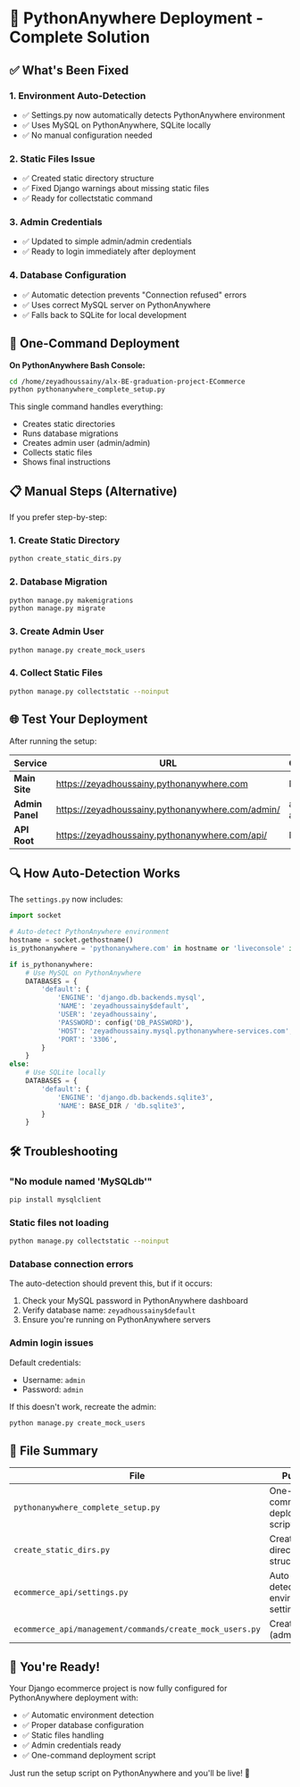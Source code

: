 # 🚀 PythonAnywhere Deployment - Complete Solution

## ✅ What's Been Fixed

### 1. **Environment Auto-Detection** 
- ✅ Settings.py now automatically detects PythonAnywhere environment
- ✅ Uses MySQL on PythonAnywhere, SQLite locally
- ✅ No manual configuration needed

### 2. **Static Files Issue**
- ✅ Created static directory structure
- ✅ Fixed Django warnings about missing static files
- ✅ Ready for collectstatic command

### 3. **Admin Credentials**
- ✅ Updated to simple admin/admin credentials
- ✅ Ready to login immediately after deployment

### 4. **Database Configuration**
- ✅ Automatic detection prevents "Connection refused" errors
- ✅ Uses correct MySQL server on PythonAnywhere
- ✅ Falls back to SQLite for local development

## 🔧 One-Command Deployment

**On PythonAnywhere Bash Console:**

```bash
cd /home/zeyadhoussainy/alx-BE-graduation-project-ECommerce
python pythonanywhere_complete_setup.py
```

This single command handles everything:
- Creates static directories
- Runs database migrations  
- Creates admin user (admin/admin)
- Collects static files
- Shows final instructions

## 📋 Manual Steps (Alternative)

If you prefer step-by-step:

### 1. Create Static Directory
```bash
python create_static_dirs.py
```

### 2. Database Migration
```bash
python manage.py makemigrations
python manage.py migrate
```

### 3. Create Admin User
```bash
python manage.py create_mock_users
```

### 4. Collect Static Files
```bash
python manage.py collectstatic --noinput
```

## 🌐 Test Your Deployment

After running the setup:

| Service | URL | Credentials |
|---------|-----|-------------|
| **Main Site** | https://zeyadhoussainy.pythonanywhere.com | N/A |
| **Admin Panel** | https://zeyadhoussainy.pythonanywhere.com/admin/ | admin / admin |
| **API Root** | https://zeyadhoussainy.pythonanywhere.com/api/ | N/A |

## 🔍 How Auto-Detection Works

The `settings.py` now includes:

```python
import socket

# Auto-detect PythonAnywhere environment
hostname = socket.gethostname()
is_pythonanywhere = 'pythonanywhere.com' in hostname or 'liveconsole' in hostname

if is_pythonanywhere:
    # Use MySQL on PythonAnywhere
    DATABASES = {
        'default': {
            'ENGINE': 'django.db.backends.mysql',
            'NAME': 'zeyadhoussainy$default',
            'USER': 'zeyadhoussainy',
            'PASSWORD': config('DB_PASSWORD'),
            'HOST': 'zeyadhoussainy.mysql.pythonanywhere-services.com',
            'PORT': '3306',
        }
    }
else:
    # Use SQLite locally
    DATABASES = {
        'default': {
            'ENGINE': 'django.db.backends.sqlite3',
            'NAME': BASE_DIR / 'db.sqlite3',
        }
    }
```

## 🛠️ Troubleshooting

### "No module named 'MySQLdb'"
```bash
pip install mysqlclient
```

### Static files not loading
```bash
python manage.py collectstatic --noinput
```

### Database connection errors
The auto-detection should prevent this, but if it occurs:
1. Check your MySQL password in PythonAnywhere dashboard
2. Verify database name: `zeyadhoussainy$default`
3. Ensure you're running on PythonAnywhere servers

### Admin login issues
Default credentials:
- Username: `admin`
- Password: `admin`

If this doesn't work, recreate the admin:
```bash
python manage.py create_mock_users
```

## 📁 File Summary

| File | Purpose |
|------|---------|
| `pythonanywhere_complete_setup.py` | One-command deployment script |
| `create_static_dirs.py` | Creates static directory structure |
| `ecommerce_api/settings.py` | Auto-detecting environment settings |
| `ecommerce_api/management/commands/create_mock_users.py` | Creates admin (admin/admin) |

## 🎉 You're Ready!

Your Django ecommerce project is now fully configured for PythonAnywhere deployment with:

- ✅ Automatic environment detection
- ✅ Proper database configuration  
- ✅ Static files handling
- ✅ Admin credentials ready
- ✅ One-command deployment script

Just run the setup script on PythonAnywhere and you'll be live! 🚀
